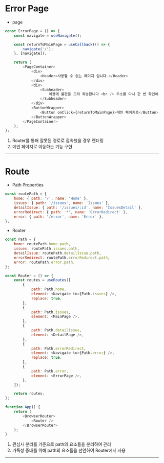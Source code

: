 # Error Page

- page

```javascript
const ErrorPage = () => {
	const navigate = useNavigate();

	const returnToMainPage = useCallback(() => {
		navigate('/');
	}, [navigate]);

	return (
		<PageContainer>
			<div>
				<Header>사용할 수 없는 페이지 입니다.</Header>
			</div>
			<div>
				<Subheader>
					이용에 불편을 드려 죄송합니다 <br /> 주소를 다시 한 번 확인해주세요
				</Subheader>
			</div>
			<ButtonWrapper>
				<Button onClick={returnToMainPage}>메인 페이지로</Button>
			</ButtonWrapper>
		</PageContainer>
	);
};
```

1. Router를 통해 잘못된 경로로 접속했을 경우 렌더링
2. 메인 페이지로 이동하는 기능 구현

---

# Route

- Path Properties

```javascript
const routePath = {
	home: { path: '/', name: 'Home' },
	issues: { path: '/issues', name: 'Issues' },
	detailIssue: { path: '/issues/:id', name: 'IssuesDetail' },
	errorRedirect: { path: '*', name: 'ErrorRedirect' },
	error: { path: '/error', name: 'Error' },
};
```

- Router

```javascript
const Path = {
	home: routePath.home.path,
	issues: routePath.issues.path,
	detailIssue: routePath.detailIssue.path,
	errorRedirect: routePath.errorRedirect.path,
	error: routePath.error.path,
};

const Router = () => {
	const routes = useRoutes([
		{
			path: Path.home,
			element: <Navigate to={Path.issues} />,
			replace: true,
		},
		{
			path: Path.issues,
			element: <MainPage />,
		},
		{
			path: Path.detailIssue,
			element: <DetailPage />,
		},
		{
			path: Path.errorRedirect,
			element: <Navigate to={Path.error} />,
			replace: true,
		},
		{
			path: Path.error,
			element: <ErrorPage />,
		},
	]);

	return routes;
};
```

```javascript
function App() {
	return (
		<BrowserRouter>
			<Router />
		</BrowserRouter>
	);
}
```

1. 관심사 분리를 기준으로 path의 요소들을 분리하여 관리
2. 가독성 증대를 위해 path의 요소들을 선언하여 Router에서 사용

---
